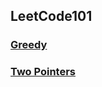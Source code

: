 
## LeetCode101 
### [Greedy](JavaVersion/src/main/java/leetcode101/greedy)
### [Two Pointers](JavaVersion/src/main/java/leetcode101/two_pointers)
